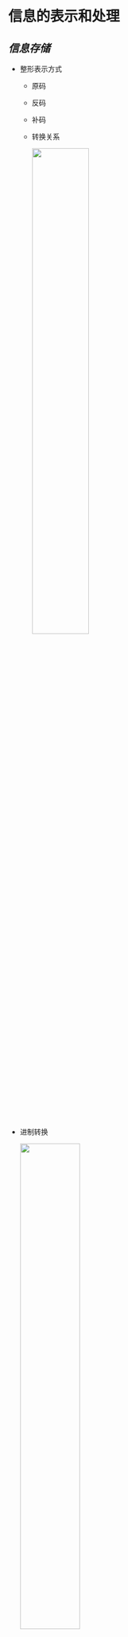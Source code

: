 # 信息的表示和处理

## *信息存储*

* 整形表示方式

  * 原码

  * 反码

  * 补码

  * 转换关系

    <img src="/Users/wjfeng/Desktop/课程大纲/CS/C/机器码转换关系.jpg" width="50%">

* 进制转换

  <img src="/Users/wjfeng/Desktop/课程大纲/CS/C/进制转换关系.jpg" width="50%">

* 大小端介绍

  <img src="/Users/wjfeng/Desktop/课程大纲/CS/C/大小端.png" width="45%">

  * 什么是大端和小端

    * 大端 Big endian：**低地址高字节**，即**数据的高字节保存在内存的低地址中，而数据的低字节保存在内存的高地址中**，比较符合阅读习惯
    * 小端 Little endian：**低地址低字节**

  * 判断内存是以大端存储还是小端存储

    * 利用指针

      ```c
      int i = 1; // 01 00 00 00
      if (1 == *(char*)&i) // 将int*强制转换成char*后对该指针解引用，char*只能得到1字节的内存
          printf("Little endian\n");
      else
          printf("Big endian\n");
      ```

    * 利用联合体

      ```c
      int CheckSys()
      {
          union Un
          {
              char c;
              int i;
          }u;
      
          u.i = 1;
          return u.c; // 两者共用地址，若是小端则返回1，否则返回0
      }
      ```

## *整数表示*

### 整型数据类型

C语言标准定义了每种数据类型必须能够表示的**最小的取值范围**

### 无符号数的编码

设一个有 $w$ 位的整数数据类型，有位向量 $\vec{x}=\left[x_{w-1},x_{w-2},\cdots,x_{0}\right]$，其中每个位 $x_i$ 的取值为0或1。用一个函数 $B2U_w$ Binary to Unsigned 来表示从二进制到无符号数
$$
B2U_w\left(\vec{x}\right)\triangleq\sum\limits_{i=0}^{w-1}{x_i2^i}
$$
一个 $w$ 为的二进制位向量 $\vec{x}$ 可以表示的最大无符号数为 $UMax_w$，它的二进制为 $\left[11\cdots1\right]_w$
$$
UMax_w\triangleq\sum\limits_{i=0}^{w-1}{2^i}=2^w-1
$$
无符号数编码具有唯一性，因为 $B2U_w$ 是一个双射 bijectio，即可以进行反向操作从无符号数唯一映射到二进制，用函数 $U2B_w$ 来表示

### 补码 two's-complement

C语言标准并没有要求要用补码形式来表示有符号整数，但是几乎所有的机器都是这么做的

为了表示负数，引入了原码 Sign-Magnitude、反码 Ones' complement 和补码表示。因为原码和反码对0的表示有两种和其他原因，补码是最好的选择

补码的最高有效位 $x_{w-1}$ 称为符号位 sign bit，被解释为负权 negative weight，它的权重为 $-2^{w-1}$。用函数 $B2T_w$ Binary to Two's-complement 定义
$$
B2T_w\left(\vec{x}\right)\triangleq-x_{w-1}2^{w-1}+\sum\limits_{i=0}^{w-2}{x_i2^i}
$$
补码能表示的最小值是位向量 $\left[10\cdots0\right]_w$，最小整数值是 $TMin_w=-2^{w-1}$；最大值的位向量是 $\left[01\cdots1\right]_w$，最大整数值为 $TMax_w=\sum\limits_{i=0}^{w-2}{2^{w-1}-1}$ 

$B2T_w$ 是一个双射，是从 $TMin_w$ 到 $TMax_w$ 之间的映射，即 $B2T_w:\left\{0,1\right\}^w\rightarrow\left\{TMin_w,\cdots,TMax_w\right\}$。它的反函数为 $T2B_w$

### 有符号数和无符号数之间的转换

强制类型转换的结果保持位值不变，只是改变了解释这些位的方式
$$
T2U_w(x)\triangleq B2U_w\left(T2B_w(x)\right),\ x\in\left[TMin_w,TMax_w\right]\\U2T_w(x)\triangleq B2T_w\left(U2B_w(x)\right),\ x\in\left[0,UMax_w\right]
$$
给定位模式的补码与无符号数之间的关系可以表示为函数 $T2U_w$ 的一个属性
$$
T2U_w(x)=\left\{\begin{array}{cc}x+2^w,&x<0\\x,&x\geq0\end{array}\right.
$$


## *整数运算*

## *浮点数*

# 程序的机器级表示

# 处理器体系结构

# 优化程序性能

# 存储器层次结构